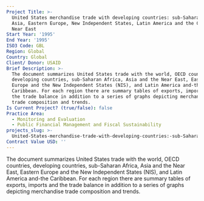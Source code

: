 ```yaml
---
Project Title: >-
  United States merchandise trade with developing countries: sub-Saharan Africa,
  Asia, Eastern Europe, New Independent States, Latin America and the Caribbean,
  Near East
Start Year: '1995'
End Year: '1995'
ISO3 Code: GBL
Region: Global
Country: Global
Client/ Donor: USAID
Brief Description: >-
  The document summarizes United States trade with the world, OECD countries,
  developing countries, sub-Saharan Africa, Asia and the Near East, Eastern
  Europe and the New Independent States (NIS), and Latin America and-the
  Caribbean. For each region there are summary tables of exports, imports and
  the trade balance in addition to a series of graphs depicting merchandise
  trade composition and trends.
Is Current Project? (true/false): false
Practice Area:
  - Monitoring and Evaluation
  - Public Financial Management and Fiscal Sustainability
projects_slug: >-
  United-States-merchandise-trade-with-developing-countries:-sub-Saharan-Africa-Asia-Eastern-Europe-New-Independent-States-Latin-America-and-the-Caribbean-Near-East
Contract Value USD: ''
---
```

The document summarizes United States trade with the world, OECD countries, developing countries, sub-Saharan Africa, Asia and the Near East, Eastern Europe and the New Independent States (NIS), and Latin America and-the Caribbean. For each region there are summary tables of exports, imports and the trade balance in addition to a series of graphs depicting merchandise trade composition and trends.
